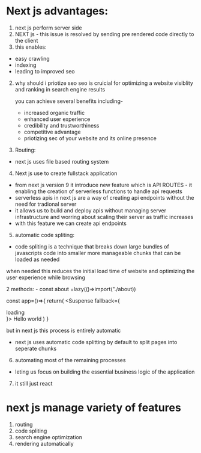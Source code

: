 # Next js advantages:

1. next js perform server side
2. NEXT js - this issue is resolved by sending pre rendered code directly to the client
3. this enables:

- easy crawling
- indexing
- leading to improved seo

2. why should i priotize seo
   seo is cruicial for optimizing a website visiblity and ranking in search engine results

   you can achieve several benefits including-

   - increased organic traffic
   - enhanced user experience
   - credibility and trustworthiness
   - competitive advantage
   - priotizing sec of your website and its online presence

3. Routing:

- next js uses file based routing system

4. Next js use to create fullstack application

- from next js version 9 it introduce new feature which is API ROUTES - it enabling the creation of serverless functions to handle api requests
- serverless apis in next js are a way of creating api endpoints without the need for tradional server
- it allows us to build and deploy apis without managing server infrastructure and worring about scaling their server as traffic increases
- with this feature we can create api endpoints

5. automatic code spliting:

- code spliting is a technique that breaks down large bundles of javascripts code into smaller more manageable chunks that can be loaded as needed

when needed this reduces the initial load time of website
and optimizing the user experience while browsing

2 methods: - const about =lazy(()=>import("./about))

const app=()=>{
return(
<Suspense fallback={<div>loading</div>}>
<Text>Hello world</Text>
</Suspense>
)
}

but in next js this process is entirely automatic

- next js uses automatic code splitting by default to split pages into seperate chunks

6. automating most of the remaining processes

- leting us focus on building the essential business logic of the application

7. it still just react

# next js manage variety of features

1. routing
2. code spliting
3. search engine optimization
4. rendering automatically

